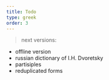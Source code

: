 ```yaml
---
title: Todo
type: greek
order: 3
---
```


> next versions:

- offline version
- russian dictionary of I.H. Dvoretsky
- partisiples
- reduplicated forms
